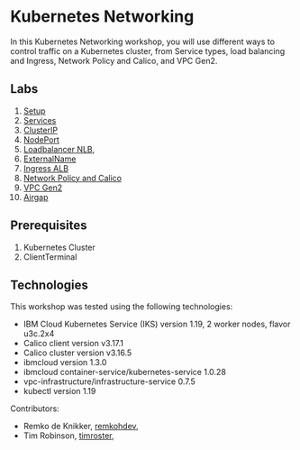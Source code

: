 # Kubernetes Networking

In this Kubernetes Networking workshop, you will use different ways to control traffic on a Kubernetes cluster, from Service types, load balancing and Ingress, Network Policy and Calico, and VPC Gen2.

## Labs

1. [Setup](docs/setup.md)
2. [Services](docs/services.md)
3. [ClusterIP](docs/clusterip.md)
4. [NodePort](docs/nodeport.md)
5. [Loadbalancer NLB](docs/loadbalancer.md),
6. [ExternalName](docs/externalname.md)
7. [Ingress ALB](docs/ingress-alb.md)
8. [Network Policy and Calico](docs/networkpolicy.md)
9.  [VPC Gen2](docs/vpcgen2.md)
10. [Airgap](docs/airgap.md)

## Prerequisites

1. Kubernetes Cluster
2. ClientTerminal

## Technologies

This workshop was tested using the following technologies:

* IBM Cloud Kubernetes Service (IKS) version 1.19, 2 worker nodes, flavor u3c.2x4
* Calico client version v3.17.1
* Calico cluster version v3.16.5
* ibmcloud version 1.3.0
* ibmcloud container-service/kubernetes-service   1.0.28
* vpc-infrastructure/infrastructure-service 0.7.5
* kubectl version 1.19

Contributors:
* Remko de Knikker, [remkohdev](https://github.com/remkohdev),
* Tim Robinson, [timroster](https://github.com/timroster),